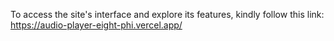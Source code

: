 To access the site's interface and explore its features, kindly follow this link: https://audio-player-eight-phi.vercel.app/
